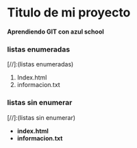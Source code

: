 # Titulo de mi proyecto
**Aprendiendo GIT con azul school**
### listas enumeradas

[//]:(listas enumeradas)

1. Index.html
2. informacion.txt

### listas sin enumerar
[//]:(listas sin enumerar)
* **index.html**
* **informacion.txt**